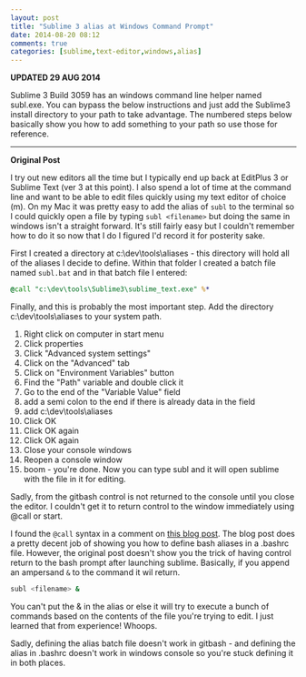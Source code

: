 ```yaml
---
layout: post
title: "Sublime 3 alias at Windows Command Prompt"
date: 2014-08-20 08:12
comments: true
categories: [sublime,text-editor,windows,alias]
---
```


**UPDATED 29 AUG 2014**

Sublime 3 Build 3059 has an windows command line helper named subl.exe.  You can bypass the below instructions and just add the Sublime3 install directory to your path to take advantage.  The numbered steps below basically show you how to add something to your path so use those for reference.

------


**Original Post**


I try out new editors all the time but I typically end up back at EditPlus 3 or Sublime Text (ver 3 at this point).  I also spend a lot of time at the command line and want to be able to edit files quickly using my text editor of choice (m).  On my Mac it was pretty easy to add the alias of `subl` to the terminal so I could quickly open a file by typing `subl <filename>` but doing the same in windows isn't a straight forward.  It's still fairly easy but I couldn't remember how to do it so now that I do I figured I'd record it for posterity sake.

First I created a directory at c:\dev\tools\aliases - this directory will hold all of the aliases I decide to define.  Within that folder I created a batch file named `subl.bat`  and in that batch file I entered:

```bat
@call "c:\dev\tools\Sublime3\sublime_text.exe" %*
```
Finally, and this is probably the most important step.  Add the directory c:\dev\tools\aliases to your system path.

   1. Right click on computer in start menu
   1. Click properties
   1. Click "Advanced system settings"
   1. Click on the "Advanced" tab
   1. Click on "Environment Variables" button
   1. Find the "Path" variable and double click it
   1. Go to the end of the "Variable Value" field
   1. add a semi colon to the end if there is already data in the field
   1. add c:\dev\tools\aliases
   1. Click OK
   1. Click OK again
   1. Click OK again
   1. Close your console windows
   1. Reopen a console window
   1. boom - you're done.  Now you can type subl <filename> and it will open sublime with the file in it for editing.

Sadly, from the gitbash control is not returned to the console until you close the editor.  I couldn't get it to return control to the window immediately using @call or start.

I found the `@call` syntax in a comment on [this blog post](https://coderwall.com/p/bn2inq).  The blog post does a pretty decent job of showing you how to define bash aliases in a .bashrc file.  However, the original post doesn't show you the trick of having control return to the bash prompt after launching sublime.  Basically, if you append an ampersand `&` to the command it wil return.

```sh
subl <filename> &
```

You can't put the & in the alias or else it will try to execute a bunch of commands based on the contents of the file you're trying to edit.  I just learned that from experience! Whoops.

Sadly, defining the alias batch file doesn't work in gitbash - and defining the alias in .bashrc doesn't work in windows console so you're stuck defining it in both places.

